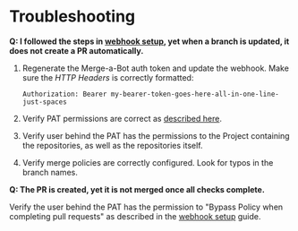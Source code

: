 # Troubleshooting

**Q: I followed the steps in [webhook setup](https://github.com/epignosisx/azure-devops-merge-bot/blob/master/docs/webhook-setup.md), yet when a branch is updated, it does not create a PR automatically.**

1. Regenerate the Merge-a-Bot auth token and update the webhook. Make sure the *HTTP Headers* is correctly formatted: 
   ```
   Authorization: Bearer my-bearer-token-goes-here-all-in-one-line-just-spaces
   ```
   
2. Verify PAT permissions are correct as [described here](https://github.com/epignosisx/azure-devops-merge-bot/blob/master/docs/pat-permissions.md).
3. Verify user behind the PAT has the permissions to the Project containing the repositories, as well as the repositories itself.
4. Verify merge policies are correctly configured. Look for typos in the branch names.

**Q: The PR is created, yet it is not merged once all checks complete.**

Verify the user behind the PAT has the permission to "Bypass Policy when completing pull requests" as described in the [webhook setup](https://github.com/epignosisx/azure-devops-merge-bot/blob/master/docs/webhook-setup.md) guide.

